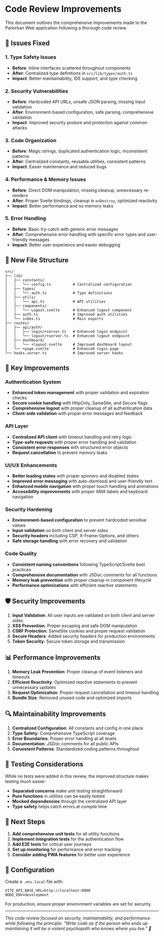 # Code Review Improvements

This document outlines the comprehensive improvements made to the Parkirkan Web application following a thorough code review.

## 🔧 Issues Fixed

### 1. Type Safety Issues
- **Before**: Inline interfaces scattered throughout components
- **After**: Centralized type definitions in `src/lib/types/auth.ts`
- **Impact**: Better maintainability, IDE support, and type checking

### 2. Security Vulnerabilities
- **Before**: Hardcoded API URLs, unsafe JSON parsing, missing input validation
- **After**: Environment-based configuration, safe parsing, comprehensive validation
- **Impact**: Improved security posture and protection against common attacks

### 3. Code Organization
- **Before**: Magic strings, duplicated authentication logic, inconsistent patterns
- **After**: Centralized constants, reusable utilities, consistent patterns
- **Impact**: Easier maintenance and reduced bugs

### 4. Performance & Memory Issues
- **Before**: Direct DOM manipulation, missing cleanup, unnecessary re-renders
- **After**: Proper Svelte bindings, cleanup in `onDestroy`, optimized reactivity
- **Impact**: Better performance and no memory leaks

### 5. Error Handling
- **Before**: Basic try-catch with generic error messages
- **After**: Comprehensive error handling with specific error types and user-friendly messages
- **Impact**: Better user experience and easier debugging

## 📁 New File Structure

```
src/
├── lib/
│   ├── constants/
│   │   └── config.ts          # Centralized configuration
│   ├── types/
│   │   └── auth.ts            # Type definitions
│   ├── utils/
│   │   └── api.ts             # API utilities
│   ├── components/
│   │   └── Logout.svelte      # Enhanced logout component
│   ├── auth.ts                # Improved auth utilities
│   └── index.ts               # Main exports
├── routes/
│   ├── api/auth/
│   │   ├── login/+server.ts   # Enhanced login endpoint
│   │   └── logout/+server.ts  # Enhanced logout endpoint
│   ├── dashboard/
│   │   └── +layout.svelte     # Improved dashboard layout
│   └── +page.svelte           # Enhanced login page
└── hooks.server.ts            # Improved server hooks
```

## 🚀 Key Improvements

### Authentication System
- **Enhanced token management** with proper validation and expiration checks
- **Secure cookie handling** with HttpOnly, SameSite, and Secure flags
- **Comprehensive logout** with proper cleanup of all authentication data
- **Client-side validation** with proper error messages and feedback

### API Layer
- **Centralized API client** with timeout handling and retry logic
- **Type-safe requests** with proper error handling and validation
- **Consistent error responses** with structured error objects
- **Request cancellation** to prevent memory leaks

### UI/UX Enhancements
- **Better loading states** with proper spinners and disabled states
- **Improved error messaging** with auto-dismissal and user-friendly text
- **Enhanced mobile navigation** with proper touch handling and animations
- **Accessibility improvements** with proper ARIA labels and keyboard navigation

### Security Hardening
- **Environment-based configuration** to prevent hardcoded sensitive values
- **Input validation** on both client and server sides
- **Security headers** including CSP, X-Frame-Options, and others
- **Safe storage handling** with error recovery and validation

### Code Quality
- **Consistent naming conventions** following TypeScript/Svelte best practices
- **Comprehensive documentation** with JSDoc comments for all functions
- **Memory leak prevention** with proper cleanup in component lifecycle
- **Performance optimizations** with efficient reactive statements

## 🛡️ Security Improvements

1. **Input Validation**: All user inputs are validated on both client and server sides
2. **XSS Prevention**: Proper escaping and safe DOM manipulation
3. **CSRF Protection**: SameSite cookies and proper request validation
4. **Secure Headers**: Added security headers for production environments
5. **Token Security**: Secure token storage and transmission

## 📊 Performance Improvements

1. **Memory Leak Prevention**: Proper cleanup of event listeners and timeouts
2. **Efficient Reactivity**: Optimized reactive statements to prevent unnecessary updates
3. **Request Optimization**: Proper request cancellation and timeout handling
4. **Bundle Size**: Removed unused code and optimized imports

## 🔍 Maintainability Improvements

1. **Centralized Configuration**: All constants and config in one place
2. **Type Safety**: Comprehensive TypeScript coverage
3. **Error Boundaries**: Proper error handling at all levels
4. **Documentation**: JSDoc comments for all public APIs
5. **Consistent Patterns**: Standardized coding patterns throughout

## 🧪 Testing Considerations

While no tests were added in this review, the improved structure makes testing much easier:

- **Separated concerns** make unit testing straightforward
- **Pure functions** in utilities can be easily tested
- **Mocked dependencies** through the centralized API layer
- **Type safety** helps catch errors at compile time

## 🚀 Next Steps

1. **Add comprehensive unit tests** for all utility functions
2. **Implement integration tests** for the authentication flow
3. **Add E2E tests** for critical user journeys
4. **Set up monitoring** for performance and error tracking
5. **Consider adding PWA features** for better user experience

## 📝 Configuration

Create a `.env.local` file with:

```env
VITE_API_BASE_URL=http://localhost:8000
NODE_ENV=development
```

For production, ensure proper environment variables are set for security.

---

*This code review focused on security, maintainability, and performance while following the principle: "Write code as if the person who ends up maintaining it will be a violent psychopath who knows where you live." 🔪* 